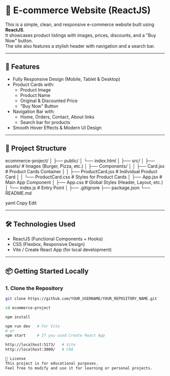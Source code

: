 # 🛒 E-commerce Website (ReactJS)

This is a simple, clean, and responsive e-commerce website built using **ReactJS**.  
It showcases product listings with images, prices, discounts, and a "Buy Now" button.  
The site also features a stylish header with navigation and a search bar.

---

## 🚀 Features
- Fully Responsive Design (Mobile, Tablet & Desktop)
- Product Cards with:
  - Product Image
  - Product Name
  - Original & Discounted Price
  - "Buy Now" Button
- Navigation Bar with:
  - Home, Orders, Contact, About links
  - Search bar for products
- Smooth Hover Effects & Modern UI Design

---

## 📂 Project Structure
ecommerce-project/
│
├── public/
│ └── index.html
│
├── src/
│ ├── assets/ # Images (Burger, Pizza, etc.)
│ ├── Components/
│ │ ├── Card.jsx # Product Cards Container
│ │ ├── ProductCard.jsx # Individual Product Card
│ │ └── ProductCard.css # Styles for Product Cards
│ ├── App.jsx # Main App Component
│ ├── App.css # Global Styles (Header, Layout, etc.)
│ └── index.js # Entry Point
│
├── .gitignore
├── package.json
└── README.md

yaml
Copy
Edit

---

## 🛠️ Technologies Used
- ReactJS (Functional Components + Hooks)
- CSS (Flexbox, Responsive Design)
- Vite / Create React App (for local development)

---

## 📦 Getting Started Locally

### 1. Clone the Repository
```bash
git clone https://github.com/YOUR_USERNAME/YOUR_REPOSITORY_NAME.git

cd ecommerce-project

npm install

npm run dev   # For Vite
# or
npm start     # If you used Create React App

http://localhost:5173/   # Vite
http://localhost:3000/   # CRA

📝 License
This project is for educational purposes.
Feel free to modify and use it for learning or personal projects.

